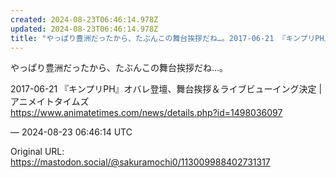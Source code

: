 ```yaml
---
created: 2024-08-23T06:46:14.978Z
updated: 2024-08-23T06:46:14.978Z
title: "やっぱり豊洲だったから、たぶんこの舞台挨拶だね…。2017-06-21 『キンプリPH』オバレ登壇、舞台挨拶＆ライブビューイング決定 | アニメイトタイムズht[...]"
---
```


<p>やっぱり豊洲だったから、たぶんこの舞台挨拶だね…。</p><p>2017-06-21 『キンプリPH』オバレ登壇、舞台挨拶＆ライブビューイング決定 | アニメイトタイムズ<br /><a href="https://www.animatetimes.com/news/details.php?id=1498036097" target="_blank" rel="nofollow noopener noreferrer" translate="no"><span class="invisible">https://www.</span><span class="ellipsis">animatetimes.com/news/details.</span><span class="invisible">php?id=1498036097</span></a></p>

&mdash; 2024-08-23 06:46:14 UTC

Original URL: https://mastodon.social/@sakuramochi0/113009988402731317
